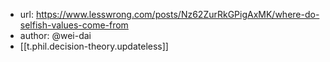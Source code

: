 
- url: https://www.lesswrong.com/posts/Nz62ZurRkGPigAxMK/where-do-selfish-values-come-from
- author: @wei-dai
- [[t.phil.decision-theory.updateless]]